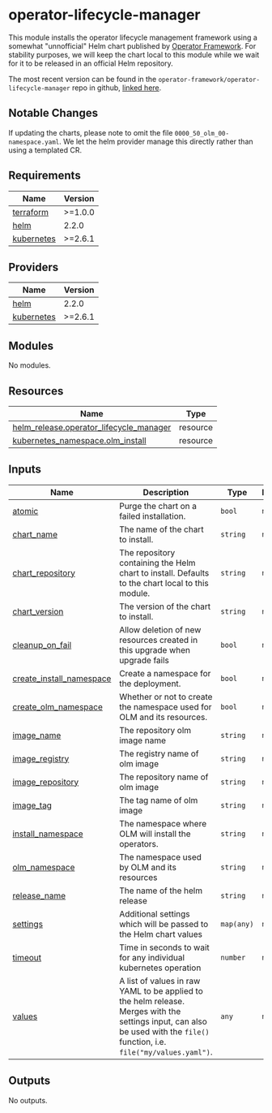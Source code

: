 <!--
  ~ Copyright 2023 StreamNative, Inc.
  ~
  ~ Licensed under the Apache License, Version 2.0 (the "License");
  ~ you may not use this file except in compliance with the License.
  ~ You may obtain a copy of the License at
  ~
  ~     http://www.apache.org/licenses/LICENSE-2.0
  ~
  ~ Unless required by applicable law or agreed to in writing, software
  ~ distributed under the License is distributed on an "AS IS" BASIS,
  ~ WITHOUT WARRANTIES OR CONDITIONS OF ANY KIND, either express or implied.
  ~ See the License for the specific language governing permissions and
  ~ limitations under the License.
-->

# operator-lifecycle-manager
This module installs the operator lifecycle management framework using a somewhat "unnofficial" Helm chart published by [Operator Framework](https://github.com/operator-framework). For stability purposes, we will keep the chart local to this module while we wait for it to be released in an official Helm repository. 

The most recent version can be found in the `operator-framework/operator-lifecycle-manager` repo in github, [linked here](https://github.com/operator-framework/operator-lifecycle-manager/tree/master/deploy/chart).

## Notable Changes
If updating the charts, please note to omit the file `0000_50_olm_00-namespace.yaml`. We let the helm provider manage this directly rather than using a templated CR.

## Requirements

| Name | Version |
|------|---------|
| <a name="requirement_terraform"></a> [terraform](#requirement\_terraform) | >=1.0.0 |
| <a name="requirement_helm"></a> [helm](#requirement\_helm) | 2.2.0 |
| <a name="requirement_kubernetes"></a> [kubernetes](#requirement\_kubernetes) | >=2.6.1 |

## Providers

| Name | Version |
|------|---------|
| <a name="provider_helm"></a> [helm](#provider\_helm) | 2.2.0 |
| <a name="provider_kubernetes"></a> [kubernetes](#provider\_kubernetes) | >=2.6.1 |

## Modules

No modules.

## Resources

| Name | Type |
|------|------|
| [helm_release.operator_lifecycle_manager](https://registry.terraform.io/providers/hashicorp/helm/2.2.0/docs/resources/release) | resource |
| [kubernetes_namespace.olm_install](https://registry.terraform.io/providers/hashicorp/kubernetes/latest/docs/resources/namespace) | resource |

## Inputs

| Name | Description | Type | Default | Required |
|------|-------------|------|---------|:--------:|
| <a name="input_atomic"></a> [atomic](#input\_atomic) | Purge the chart on a failed installation. | `bool` | `null` | no |
| <a name="input_chart_name"></a> [chart\_name](#input\_chart\_name) | The name of the chart to install. | `string` | `null` | no |
| <a name="input_chart_repository"></a> [chart\_repository](#input\_chart\_repository) | The repository containing the Helm chart to install. Defaults to the chart local to this module. | `string` | `null` | no |
| <a name="input_chart_version"></a> [chart\_version](#input\_chart\_version) | The version of the chart to install. | `string` | `null` | no |
| <a name="input_cleanup_on_fail"></a> [cleanup\_on\_fail](#input\_cleanup\_on\_fail) | Allow deletion of new resources created in this upgrade when upgrade fails | `bool` | `null` | no |
| <a name="input_create_install_namespace"></a> [create\_install\_namespace](#input\_create\_install\_namespace) | Create a namespace for the deployment. | `bool` | `null` | no |
| <a name="input_create_olm_namespace"></a> [create\_olm\_namespace](#input\_create\_olm\_namespace) | Whether or not to create the namespace used for OLM and its resources. | `bool` | `null` | no |
| <a name="input_image_name"></a> [image\_name](#input\_image\_name) | The repository olm image name | `string` | `null` | no |
| <a name="input_image_registry"></a> [image\_registry](#input\_image\_registry) | The registry name of olm image | `string` | `null` | no |
| <a name="input_image_repository"></a> [image\_repository](#input\_image\_repository) | The repository name of olm image | `string` | `null` | no |
| <a name="input_image_tag"></a> [image\_tag](#input\_image\_tag) | The tag name of olm image | `string` | `null` | no |
| <a name="input_install_namespace"></a> [install\_namespace](#input\_install\_namespace) | The namespace where OLM will install the operators. | `string` | `null` | no |
| <a name="input_olm_namespace"></a> [olm\_namespace](#input\_olm\_namespace) | The namespace used by OLM and its resources | `string` | `null` | no |
| <a name="input_release_name"></a> [release\_name](#input\_release\_name) | The name of the helm release | `string` | `null` | no |
| <a name="input_settings"></a> [settings](#input\_settings) | Additional settings which will be passed to the Helm chart values | `map(any)` | `null` | no |
| <a name="input_timeout"></a> [timeout](#input\_timeout) | Time in seconds to wait for any individual kubernetes operation | `number` | `null` | no |
| <a name="input_values"></a> [values](#input\_values) | A list of values in raw YAML to be applied to the helm release. Merges with the settings input, can also be used with the `file()` function, i.e. `file("my/values.yaml")`. | `any` | `null` | no |

## Outputs

No outputs.

